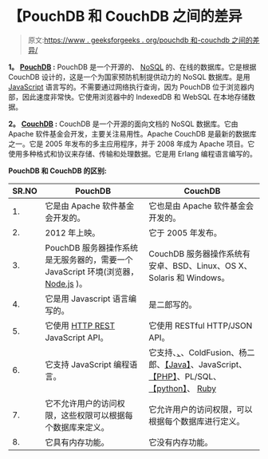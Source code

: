 # 【PouchDB 和 CouchDB 之间的差异

> 原文:[https://www . geeksforgeeks . org/pouchdb 和-couchdb 之间的差异/](https://www.geeksforgeeks.org/difference-between-pouchdb-and-couchdb/)

**1。 [PouchDB](https://www.geeksforgeeks.org/pouchdb/) :**
PouchDB 是一个开源的、 [NoSQL](https://www.geeksforgeeks.org/introduction-to-nosql/) 的、在线的数据库。它是根据 CouchDB 设计的，这是一个为国家预防机制提供动力的 NoSQL 数据库。是用 [JavaScript](https://www.geeksforgeeks.org/javascript-tutorial/) 语言写的。不需要通过网络执行查询，因为 PouchDB 位于浏览器内部，因此速度非常快。它使用浏览器中的 IndexedDB 和 WebSQL 在本地存储数据。

**2。 [CouchDB](https://www.geeksforgeeks.org/couchdb/) :**
CouchDB 是一个开源的面向文档的 NoSQL 数据库。它由 Apache 软件基金会开发，主要关注易用性。Apache CouchDB 是最新的数据库之一。它是 2005 年发布的多主应用程序，并于 2008 年成为 Apache 项目。它使用多种格式和协议来存储、传输和处理数据。它是用 Erlang 编程语言编写的。

**PouchDB 和 CouchDB 的区别:**

<center>

| SR.NO | PouchDB | CouchDB |
| --- | --- | --- |
| 1. | 它是由 Apache 软件基金会开发的。 | 它也是由 Apache 软件基金会开发的。 |
| 2. | 2012 年上映。 | 它于 2005 年发布。 |
| 3. | PouchDB 服务器操作系统是无服务器的，需要一个 JavaScript 环境(浏览器， [Node.js](https://www.geeksforgeeks.org/introduction-to-nodejs/) )。 | CouchDB 服务器操作系统有安卓、BSD、Linux、OS X、Solaris 和 Windows。 |
| 4. | 它是用 Javascript 语言编写的。 | 是二郎写的。 |
| 5. | 它使用 [HTTP REST](https://www.geeksforgeeks.org/rest-api-introduction/) JavaScript API。 | 它使用 RESTful HTTP/JSON API。 |
| 6. | 它支持 JavaScript 编程语言。 | 它支持、[、](https://www.geeksforgeeks.org/csharp-programming-language/)、ColdFusion、杨二郎、[【Java】](https://www.geeksforgeeks.org/java/)、JavaScript、[【PHP】](https://www.geeksforgeeks.org/php/)、PL/SQL、[【python】](https://www.geeksforgeeks.org/python-programming-language/)、 [Ruby](https://www.geeksforgeeks.org/ruby-programming-language/) |
| 7. | 它不允许用户的访问权限，这些权限可以根据每个数据库来定义。 | 它允许用户的访问权限，可以根据每个数据库进行定义。 |
| 8. | 它具有内存功能。 | 它没有内存功能。 |

</center>